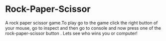 # Rock-Paper-Scissor
A rock paper scissor game.To play go to the game click the right button of your mouse, go to inspect and then go to console and now press one of the rock-paper-scissor button . Lets see who wins you or computer!
